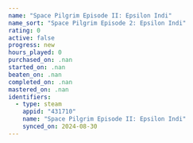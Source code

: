 ```yaml
---
name: "Space Pilgrim Episode II: Epsilon Indi"
name_sort: "Space Pilgrim Episode 2: Epsilon Indi"
rating: 0
active: false
progress: new
hours_played: 0
purchased_on: .nan
started_on: .nan
beaten_on: .nan
completed_on: .nan
mastered_on: .nan
identifiers:
  - type: steam
    appid: "431710"
    name: "Space Pilgrim Episode II: Epsilon Indi"
    synced_on: 2024-08-30
---
```

